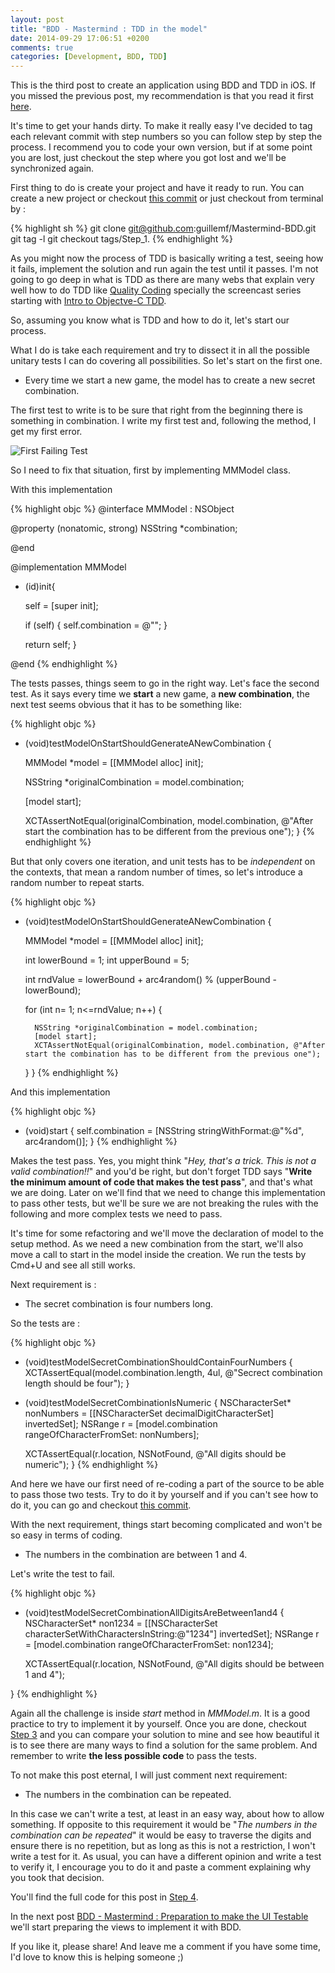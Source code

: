 ```yaml
---
layout: post
title: "BDD - Mastermind : TDD in the model"
date: 2014-09-29 17:06:51 +0200
comments: true
categories: [Development, BDD, TDD]
---
```


This is the third post to create an application using BDD and TDD in iOS. If you missed the previous post, my recommendation is that you read it first [here](/blog/2014/08/20/bdd-from-the-idea-to-the-app-2/ "BDD: From the Idea to the App 2").

It's time to get your hands dirty. To make it really easy I've decided to tag each relevant commit with step numbers so you can follow step by step the process. I recommend you to code your own version, but if at some point you are lost, just checkout the step where you got lost and we'll be synchronized again.

First thing to do is create your project and have it ready to run. You can create a new project or checkout [this commit](https://github.com/guillemf/Mastermind-BDD/tree/Step_1 "MasterMind-BDD Step1") or just checkout from terminal by :

{% highlight sh %}
git clone git@github.com:guillemf/Mastermind-BDD.git 
git tag -l
git checkout tags/Step_1.
{% endhighlight  %}

<!-- more -->
As you might now the process of TDD is basically writing a test, seeing how it fails, implement the solution and run again the test until it passes. I'm not going to go deep in what is TDD as there are many webs that explain very well how to do TDD like [Quality Coding](http://qualitycoding.org) specially the screencast series starting with [Intro to Objectve-C TDD](http://qualitycoding.org/objective-c-tdd/).

So, assuming you know what is TDD and how to do it, let's start our process.

What I do is take each requirement and try to dissect it in all the possible unitary tests I can do covering all possibilities. So let's start on the first one.

* Every time we start a new game, the model has to create a new secret combination.

The first test to write is to be sure that right from the beginning there is something in combination. I write my first test and, following the method, I get my first error.

![First Failing Test](https://farm3.staticflickr.com/2941/15217066667_a2f04c500c_o.png "Test 1 Fail")

So I need to fix that situation, first by implementing MMModel class.

With this implementation

{% highlight objc %}
@interface MMModel : NSObject

@property (nonatomic, strong) NSString *combination;

@end

@implementation MMModel


- (id)init{
    
    self = [super init];
    
    if (self) {
        self.combination = @"";
    }
    
    return self;
}

@end
{% endhighlight  %}

The tests passes, things seem to go in the right way. Let's face the second test. As it says every time we **start** a new game, a **new combination**, the next test seems obvious that it has to be something like:


{% highlight objc %}

- (void)testModelOnStartShouldGenerateANewCombination {
    
    MMModel *model = [[MMModel alloc] init];
    
    NSString *originalCombination = model.combination;
    
    [model start];
    
    XCTAssertNotEqual(originalCombination, model.combination, @"After start the combination has to be different from the previous one");
}
{% endhighlight  %}

But that only covers one iteration, and unit tests has to be _independent_ on the contexts, that mean a random number of times, so let's introduce a random number to repeat starts.

{% highlight objc %}
- (void)testModelOnStartShouldGenerateANewCombination {
    
    MMModel *model = [[MMModel alloc] init];
    
    int lowerBound = 1;
    int upperBound = 5;
    
    int rndValue = lowerBound + arc4random() % (upperBound - lowerBound);
    
    for (int n= 1; n<=rndValue; n++) {
        
        NSString *originalCombination = model.combination;
        [model start];
        XCTAssertNotEqual(originalCombination, model.combination, @"After start the combination has to be different from the previous one");

    }
}
{% endhighlight  %}

And this implementation

{% highlight objc %}
- (void)start {
    self.combination = [NSString stringWithFormat:@"%d", arc4random()];
}
{% endhighlight  %}

Makes the test pass. Yes, you might think "_Hey, that's a trick. This is not a valid combination!!_" and you'd be right, but don't forget TDD says "**Write the minimum amount of code that makes the test pass**", and that's what we are doing. Later on we'll find that we need to change this implementation to pass other tests, but we'll be sure we are not breaking the rules with the following and more complex tests we need to pass.

It's time for some refactoring and we'll move the declaration of model to the setup method. As we need a new combination from the start, we'll also move a call to start in the model inside the creation. We run the tests by Cmd+U and see all still works.

Next requirement is :

* The secret combination is four numbers long.

So the tests are :

{% highlight objc %}
- (void)testModelSecretCombinationShouldContainFourNumbers
{
    XCTAssertEqual(model.combination.length, 4ul, @"Secrect combination length should be four");
}

- (void)testModelSecretCombinationIsNumeric
{
    NSCharacterSet* nonNumbers = [[NSCharacterSet decimalDigitCharacterSet] invertedSet];
    NSRange r = [model.combination rangeOfCharacterFromSet: nonNumbers];
    
    XCTAssertEqual(r.location, NSNotFound, @"All digits should be numeric");
}
{% endhighlight  %}

And here we have our first need of re-coding a part of the source to be able to pass those two tests. Try to do it by yourself and if you can't see how to do it, you can go and checkout [this commit](https://github.com/guillemf/Mastermind-BDD/tree/Step_2 "MasterMind-BDD Step2").

With the next requirement, things start becoming complicated and won't be so easy in terms of coding.

* The numbers in the combination are between 1 and 4.

Let's write the test to fail.

{% highlight objc %}
- (void)testModelSecretCombinationAllDigitsAreBetween1and4
{
    NSCharacterSet* non1234 = [[NSCharacterSet characterSetWithCharactersInString:@"1234"] invertedSet];
    NSRange r = [model.combination rangeOfCharacterFromSet: non1234];
    
    XCTAssertEqual(r.location, NSNotFound, @"All digits should be between 1 and 4");

}
{% endhighlight  %}

Again all the challenge is inside _start_ method in _MMModel.m_. It is a good practice to try to implement it by yourself. Once you are done, checkout [Step 3](https://github.com/guillemf/Mastermind-BDD/tree/Step_3 "MasterMind-BDD Step3") and you can compare your solution to mine and see how beautiful it is to see there are many ways to find a solution for the same problem. And remember to write **the less possible code** to pass the tests.

To not make this post eternal, I will just comment next requirement:

* The numbers in the combination can be repeated.

In this case we can't write a test, at least in an easy way, about how to allow something. If opposite to this requirement it would be "_The numbers in the combination can be repeated_" it would be easy to traverse the digits and ensure there is no repetition, but as long as this is not a restriction, I won't write a test for it. As usual, you can have a different opinion and write a test to verify it, I encourage you to do it and paste a comment explaining why you took that decision. 

You'll find the full code for this post in [Step 4](https://github.com/guillemf/Mastermind-BDD/tree/Step_4 "MasterMind-BDD Step4").

In the next post [BDD - Mastermind : Preparation to make the UI Testable](/blog/2014/10/21/bdd-mastermind-view-preparation-to-make-the-ui-testable/ "BDD - Mastermind : Preparation to make the UI Testable") we'll start preparing the views to implement it with BDD.

If you like it, please share! And leave me a comment if you have some time, I'd love to know this is helping someone ;)

